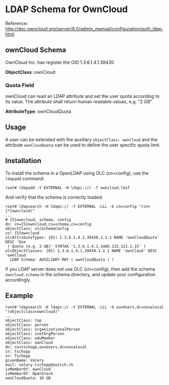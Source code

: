# LDAP Schema for OwnCloud

Reference: http://doc.owncloud.org/server/6.0/admin_manual/configuration/auth_ldap.html

## ownCloud Schema

OwnCloud Inc. has register the OID 1.3.6.1.4.1.39430 

**ObjectClass**: ownCloud

### Quota Field

ownCloud can read an LDAP attribute and set the user quota according to its value. 
The attribute shall return human readable values, e.g. "2 GB".

**AttributeType**: ownCloudQuota

## Usage

A user can be extended with the auxillary `objectClass: ownCloud` and the attribute `ownCloudQuota` can be used
to define the user specific quota limit.

## Installation

To install the schema in a OpenLDAP using OLC (cn=config), use the `ldapadd` command:

    root# ldapadd -Y EXTERNAL -H ldapi:/// -f owncloud.ldif
   
And verify that the schema is correctly loaded:

    root# ldapsearch -H ldapi:// -Y EXTERNAL -LLL -b cn=config "(cn={*}owncloud)"
    ...
    # {5}owncloud, schema, config
    dn: cn={5}owncloud,cn=schema,cn=config
    objectClass: olcSchemaConfig
    cn: {5}owncloud
    olcAttributeTypes: {0}( 1.3.6.1.4.1.39430.1.1.1 NAME 'ownCloudQuota' DESC 'Use
     r Quota (e.g. 2 GB)' SYNTAX '1.3.6.1.4.1.1466.115.121.1.15' )
    olcObjectClasses: {0}( 1.3.6.1.4.1.39430.1.2.1 NAME 'ownCloud' DESC 'ownCloud 
      LDAP Schema' AUXILIARY MAY ( ownCloudQuota ) )

If you LDAP server does not use OLC (cn=config), then add the schema `owncloud.schema` in the schema directory, and update your configuration accordingly.


## Example

    root# ldapsearch -H ldapi:// -Y EXTERNAL -LLL -b ou=Users,dc=novalocal "(objectclass=owncloud)" 
    ...
    objectClass: top
    objectClass: person
    objectClass: organizationalPerson
    objectClass: inetOrgPerson
    objectClass: eduMember
    objectClass: ownCloud
    dn: cn=tschopp,ou=Users,dc=novalocal
    cn: tschopp
    sn: Tschopp
    givenName: Valery
    mail: valery.tschopp@switch.ch
    isMemberOf: ownCloud
    isMemberOf: OpenStack
    ownCloudQuota: 10 GB


